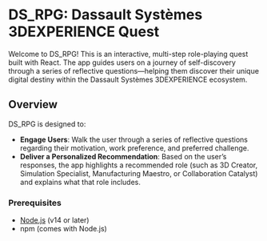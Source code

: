 # DS_RPG: Dassault Systèmes 3DEXPERIENCE Quest

Welcome to DS_RPG! This is an interactive, multi-step role-playing quest built with React. The app guides users on a journey of self-discovery through a series of reflective questions—helping them discover their unique digital destiny within the Dassault Systèmes 3DEXPERIENCE ecosystem.

## Overview

DS_RPG is designed to:
- **Engage Users**: Walk the user through a series of reflective questions regarding their motivation, work preference, and preferred challenge.
- **Deliver a Personalized Recommendation**: Based on the user’s responses, the app highlights a recommended role (such as 3D Creator, Simulation Specialist, Manufacturing Maestro, or Collaboration Catalyst) and explains what that role includes.

### Prerequisites

- [Node.js](https://nodejs.org/) (v14 or later)
- npm (comes with Node.js)

